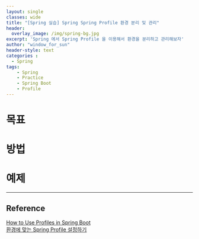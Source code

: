 ```yaml
--- 
layout: single
classes: wide
title: "[Spring 실습] Spring Spring Profile 환경 분리 및 관리"
header:
  overlay_image: /img/spring-bg.jpg
excerpt: 'Spring 에서 Spring Profile 을 이용해서 환경을 분리하고 관리해보자'
author: "window_for_sun"
header-style: text
categories :
  - Spring
tags:
    - Spring
    - Practice
    - Spring Boot
    - Profile
---  
```


# 목표

# 방법

# 예제
	
---
## Reference
[How to Use Profiles in Spring Boot](https://dzone.com/articles/spring-boot-profiles-1)  
[환경에 맞는 Spring Profile 설정하기](https://velog.io/@kingcjy/%ED%99%98%EA%B2%BD%EC%97%90-%EB%A7%9E%EB%8A%94-Spring-Profile-%EC%84%A4%EC%A0%95%ED%95%98%EA%B8%B0)  
